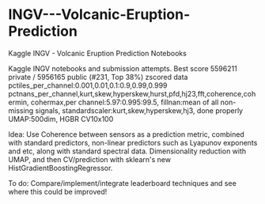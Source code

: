 # INGV---Volcanic-Eruption-Prediction
Kaggle INGV - Volcanic Eruption Prediction Notebooks

Kaggle INGV notebooks and submission attempts. 
Best score 5596211 private / 5956165 public (#231, Top 38%)
zscored data pctiles_per_channel:0.001,0.01,0.1:0.9,0.99,0.999 pctnans_per_channel,kurt,skew,hyperskew,hurst,pfd,hj23,fft,coherence,cohermin, cohermax,per channel:5.97:0.995:99.5, fillnan:mean of all non-missing signals, standardscaler:kurt,skew,hyperskew,hj3, done properly UMAP:500dim, HGBR CV10x100 

Idea: Use Coherence between sensors as a prediction metric, combined with standard predictors, non-linear predictors such as Lyapunov exponents and etc, along with standard spectral data. Dimensionality reduction with UMAP, and then CV/prediction with sklearn's new HistGradientBoostingRegressor.

To do: Compare/implement/integrate leaderboard techniques and see where this could be improved!
